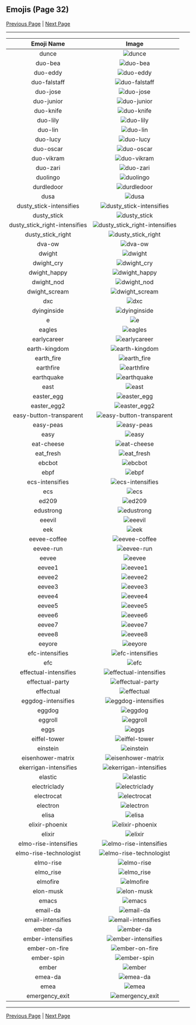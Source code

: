 
## Emojis (Page 32)

[Previous Page](/docs/hc/page-d-0031.md)
  | [Next Page](/docs/hc/page-e-0033.md)

<hr />

|Emoji Name|Image|
| :-: | :-: |
|dunce| ![dunce](/emojis/hc/dunce.gif)|
|duo-bea| ![duo-bea](/emojis/hc/duo-bea.png)|
|duo-eddy| ![duo-eddy](/emojis/hc/duo-eddy.png)|
|duo-falstaff| ![duo-falstaff](/emojis/hc/duo-falstaff.png)|
|duo-jose| ![duo-jose](/emojis/hc/duo-jose.png)|
|duo-junior| ![duo-junior](/emojis/hc/duo-junior.png)|
|duo-knife| ![duo-knife](/emojis/hc/duo-knife.png)|
|duo-lily| ![duo-lily](/emojis/hc/duo-lily.png)|
|duo-lin| ![duo-lin](/emojis/hc/duo-lin.png)|
|duo-lucy| ![duo-lucy](/emojis/hc/duo-lucy.png)|
|duo-oscar| ![duo-oscar](/emojis/hc/duo-oscar.png)|
|duo-vikram| ![duo-vikram](/emojis/hc/duo-vikram.png)|
|duo-zari| ![duo-zari](/emojis/hc/duo-zari.png)|
|duolingo| ![duolingo](/emojis/hc/duolingo.png)|
|durdledoor| ![durdledoor](/emojis/hc/durdledoor.jpg)|
|dusa| ![dusa](/emojis/hc/dusa.png)|
|dusty_stick-intensifies| ![dusty_stick-intensifies](/emojis/hc/dusty_stick-intensifies.gif)|
|dusty_stick| ![dusty_stick](/emojis/hc/dusty_stick.png)|
|dusty_stick_right-intensifies| ![dusty_stick_right-intensifies](/emojis/hc/dusty_stick_right-intensifies.gif)|
|dusty_stick_right| ![dusty_stick_right](/emojis/hc/dusty_stick_right.png)|
|dva-ow| ![dva-ow](/emojis/hc/dva-ow.png)|
|dwight| ![dwight](/emojis/hc/dwight.png)|
|dwight_cry| ![dwight_cry](/emojis/hc/dwight_cry.png)|
|dwight_happy| ![dwight_happy](/emojis/hc/dwight_happy.png)|
|dwight_nod| ![dwight_nod](/emojis/hc/dwight_nod.gif)|
|dwight_scream| ![dwight_scream](/emojis/hc/dwight_scream.png)|
|dxc| ![dxc](/emojis/hc/dxc.png)|
|dyinginside| ![dyinginside](/emojis/hc/dyinginside.png)|
|e| ![e](/emojis/hc/e.png)|
|eagles| ![eagles](/emojis/hc/eagles.jpg)|
|earlycareer| ![earlycareer](/emojis/hc/earlycareer.jpg)|
|earth-kingdom| ![earth-kingdom](/emojis/hc/earth-kingdom.png)|
|earth_fire| ![earth_fire](/emojis/hc/earth_fire.png)|
|earthfire| ![earthfire](/emojis/hc/earthfire.gif)|
|earthquake| ![earthquake](/emojis/hc/earthquake.gif)|
|east| ![east](/emojis/hc/east.png)|
|easter_egg| ![easter_egg](/emojis/hc/easter_egg.png)|
|easter_egg2| ![easter_egg2](/emojis/hc/easter_egg2.gif)|
|easy-button-transparent| ![easy-button-transparent](/emojis/hc/easy-button-transparent.png)|
|easy-peas| ![easy-peas](/emojis/hc/easy-peas.png)|
|easy| ![easy](/emojis/hc/easy.jpg)|
|eat-cheese| ![eat-cheese](/emojis/hc/eat-cheese.gif)|
|eat_fresh| ![eat_fresh](/emojis/hc/eat_fresh.png)|
|ebcbot| ![ebcbot](/emojis/hc/ebcbot.png)|
|ebpf| ![ebpf](/emojis/hc/ebpf.png)|
|ecs-intensifies| ![ecs-intensifies](/emojis/hc/ecs-intensifies.gif)|
|ecs| ![ecs](/emojis/hc/ecs.png)|
|ed209| ![ed209](/emojis/hc/ed209.jpg)|
|edustrong| ![edustrong](/emojis/hc/edustrong.png)|
|eeevil| ![eeevil](/emojis/hc/eeevil.png)|
|eek| ![eek](/emojis/hc/eek.png)|
|eevee-coffee| ![eevee-coffee](/emojis/hc/eevee-coffee.png)|
|eevee-run| ![eevee-run](/emojis/hc/eevee-run.gif)|
|eevee| ![eevee](/emojis/hc/eevee.png)|
|eevee1| ![eevee1](/emojis/hc/eevee1.png)|
|eevee2| ![eevee2](/emojis/hc/eevee2.png)|
|eevee3| ![eevee3](/emojis/hc/eevee3.png)|
|eevee4| ![eevee4](/emojis/hc/eevee4.png)|
|eevee5| ![eevee5](/emojis/hc/eevee5.png)|
|eevee6| ![eevee6](/emojis/hc/eevee6.png)|
|eevee7| ![eevee7](/emojis/hc/eevee7.png)|
|eevee8| ![eevee8](/emojis/hc/eevee8.png)|
|eeyore| ![eeyore](/emojis/hc/eeyore.png)|
|efc-intensifies| ![efc-intensifies](/emojis/hc/efc-intensifies.gif)|
|efc| ![efc](/emojis/hc/efc.gif)|
|effectual-intensifies| ![effectual-intensifies](/emojis/hc/effectual-intensifies.gif)|
|effectual-party| ![effectual-party](/emojis/hc/effectual-party.gif)|
|effectual| ![effectual](/emojis/hc/effectual.png)|
|eggdog-intensifies| ![eggdog-intensifies](/emojis/hc/eggdog-intensifies.gif)|
|eggdog| ![eggdog](/emojis/hc/eggdog.png)|
|eggroll| ![eggroll](/emojis/hc/eggroll.png)|
|eggs| ![eggs](/emojis/hc/eggs.png)|
|eiffel-tower| ![eiffel-tower](/emojis/hc/eiffel-tower.png)|
|einstein| ![einstein](/emojis/hc/einstein.jpg)|
|eisenhower-matrix| ![eisenhower-matrix](/emojis/hc/eisenhower-matrix.png)|
|ekerrigan-intensifies| ![ekerrigan-intensifies](/emojis/hc/ekerrigan-intensifies.gif)|
|elastic| ![elastic](/emojis/hc/elastic.png)|
|electriclady| ![electriclady](/emojis/hc/electriclady.jpg)|
|electrocat| ![electrocat](/emojis/hc/electrocat.png)|
|electron| ![electron](/emojis/hc/electron.png)|
|elisa| ![elisa](/emojis/hc/elisa.png)|
|elixir-phoenix| ![elixir-phoenix](/emojis/hc/elixir-phoenix.png)|
|elixir| ![elixir](/emojis/hc/elixir.png)|
|elmo-rise-intensifies| ![elmo-rise-intensifies](/emojis/hc/elmo-rise-intensifies.gif)|
|elmo-rise-technologist| ![elmo-rise-technologist](/emojis/hc/elmo-rise-technologist.png)|
|elmo-rise| ![elmo-rise](/emojis/hc/elmo-rise.png)|
|elmo_rise| ![elmo_rise](/emojis/hc/elmo_rise.gif)|
|elmofire| ![elmofire](/emojis/hc/elmofire.gif)|
|elon-musk| ![elon-musk](/emojis/hc/elon-musk.png)|
|emacs| ![emacs](/emojis/hc/emacs.png)|
|email-da| ![email-da](/emojis/hc/email-da.png)|
|email-intensifies| ![email-intensifies](/emojis/hc/email-intensifies.gif)|
|ember-da| ![ember-da](/emojis/hc/ember-da.png)|
|ember-intensifies| ![ember-intensifies](/emojis/hc/ember-intensifies.gif)|
|ember-on-fire| ![ember-on-fire](/emojis/hc/ember-on-fire.gif)|
|ember-spin| ![ember-spin](/emojis/hc/ember-spin.gif)|
|ember| ![ember](/emojis/hc/ember.png)|
|emea-da| ![emea-da](/emojis/hc/emea-da.png)|
|emea| ![emea](/emojis/hc/emea.png)|
|emergency_exit| ![emergency_exit](/emojis/hc/emergency_exit.png)|

<hr/>

[Previous Page](/docs/hc/page-d-0031.md)
  | [Next Page](/docs/hc/page-e-0033.md)